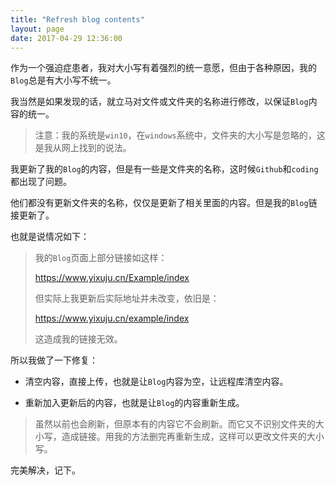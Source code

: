 ```yaml
---
title: "Refresh blog contents"
layout: page
date: 2017-04-29 12:36:00
---
```


作为一个强迫症患者，我对大小写有着强烈的统一意愿，但由于各种原因，我的`Blog`总是有大小写不统一。

我当然是如果发现的话，就立马对文件或文件夹的名称进行修改，以保证`Blog`内容的统一。

>注意：我的系统是`win10`，在`windows`系统中，文件夹的大小写是忽略的，这是我从网上找到的说法。

我更新了我的`Blog`的内容，但是有一些是文件夹的名称，这时候`Github`和`coding`都出现了问题。

他们都没有更新文件夹的名称，仅仅是更新了相关里面的内容。但是我的`Blog`链接更新了。

也就是说情况如下：

>我的`Blog`页面上部分链接如这样：
>
><https://www.yixuju.cn/Example/index>
>
>但实际上我更新后实际地址并未改变，依旧是：
>
><https://www.yixuju.cn/example/index>
>
>这造成我的链接无效。

所以我做了一下修复：

* 清空内容，直接上传，也就是让`Blog`内容为空，让远程库清空内容。

* 重新加入更新后的内容，也就是让`Blog`的内容重新生成。

>虽然以前也会刷新，但原本有的内容它不会刷新。而它又不识别文件夹的大小写，造成链接。用我的方法删完再重新生成，这样可以更改文件夹的大小写。

完美解决，记下。
